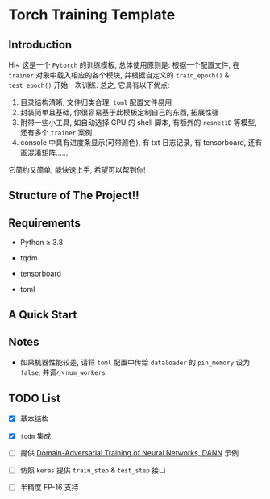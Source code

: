 # Torch Training Template

## Introduction

Hi~ 这是一个 `Pytorch` 的训练模板, 总体使用原则是: 根据一个配置文件, 在 `trainer` 对象中载入相应的各个模块, 并根据自定义的 `train_epoch()` &  `test_epoch()` 开始一次训练. 总之, 它具有以下优点:

1. 目录结构清晰, 文件归类合理, `toml` 配置文件易用
2. 封装简单且基础, 你很容易基于此模板定制自己的东西, 拓展性强
3. 附带一些小工具, 如自动选择 GPU 的 shell 脚本, 有额外的 `resnet1D` 等模型, 还有多个 `trainer` 案例
4. console 中具有进度条显示(可带颜色), 有 txt 日志记录, 有 tensorboard, 还有画混淆矩阵......

它简约又简单, 能快速上手, 希望可以帮到你!

## Structure of The Project!! 



## Requirements

- Python $\ge$ 3.8

- tqdm

- tensorboard

- toml

## A Quick Start


## Notes

- 如果机器性能较差, 请将 `toml` 配置中传给 `dataloader` 的 `pin_memory` 设为 `false`, 并调小 `num_workers`

## TODO List

- [x] 基本结构
- [x] `tqdm` 集成 
- [ ] 提供 [Domain-Adversarial Training of Neural Networks, DANN](https://arxiv.org/abs/1505.07818) 示例
- [ ] 仿照 `keras` 提供 `train_step` & `test_step` 接口
- [ ] 半精度 FP-16 支持

